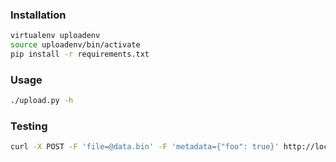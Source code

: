 ### Installation
```bash
virtualenv uploadenv
source uploadenv/bin/activate
pip install -r requirements.txt
```

### Usage
```bash
./upload.py -h
```

### Testing
```bash
curl -X POST -F 'file=@data.bin' -F 'metadata={"foo": true}' http://localhost:8080/upload
```
